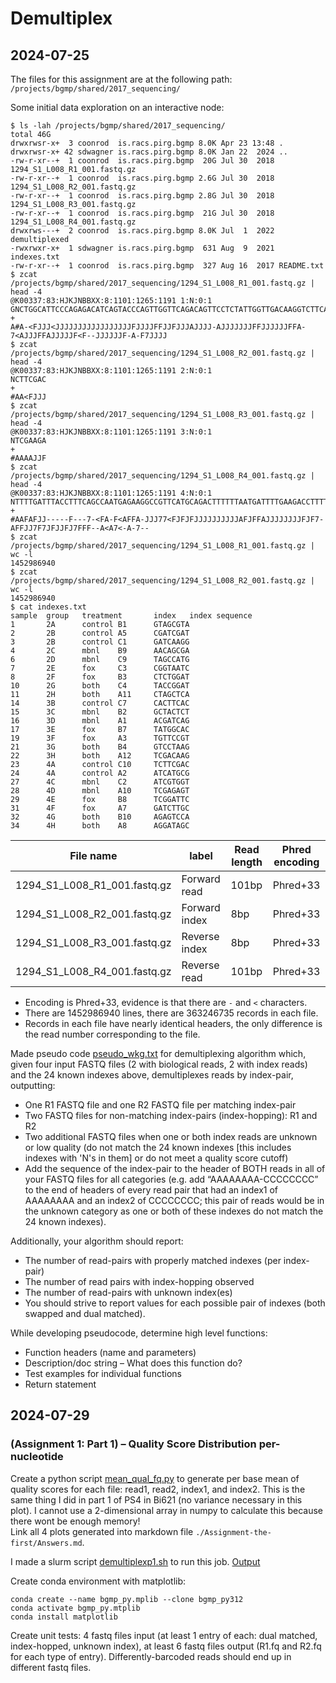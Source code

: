 # Demultiplex

## 2024-07-25

The files for this assignment are at the following path: 
    ```
    /projects/bgmp/shared/2017_sequencing/
    ```

Some initial data exploration on an interactive node: 

```
$ ls -lah /projects/bgmp/shared/2017_sequencing/
total 46G
drwxrwsr-x+  3 coonrod  is.racs.pirg.bgmp 8.0K Apr 23 13:48 .
drwxrwsr-x+ 42 sdwagner is.racs.pirg.bgmp 8.0K Jan 22  2024 ..
-rw-r-xr--+  1 coonrod  is.racs.pirg.bgmp  20G Jul 30  2018 1294_S1_L008_R1_001.fastq.gz
-rw-r-xr--+  1 coonrod  is.racs.pirg.bgmp 2.6G Jul 30  2018 1294_S1_L008_R2_001.fastq.gz
-rw-r-xr--+  1 coonrod  is.racs.pirg.bgmp 2.8G Jul 30  2018 1294_S1_L008_R3_001.fastq.gz
-rw-r-xr--+  1 coonrod  is.racs.pirg.bgmp  21G Jul 30  2018 1294_S1_L008_R4_001.fastq.gz
drwxrws---+  2 coonrod  is.racs.pirg.bgmp 8.0K Jul  1  2022 demultiplexed
-rwxrwxr-x+  1 sdwagner is.racs.pirg.bgmp  631 Aug  9  2021 indexes.txt
-rw-r-xr--+  1 coonrod  is.racs.pirg.bgmp  327 Aug 16  2017 README.txt
$ zcat /projects/bgmp/shared/2017_sequencing/1294_S1_L008_R1_001.fastq.gz | head -4
@K00337:83:HJKJNBBXX:8:1101:1265:1191 1:N:0:1
GNCTGGCATTCCCAGAGACATCAGTACCCAGTTGGTTCAGACAGTTCCTCTATTGGTTGACAAGGTCTTCATTTCTAGTGATATCAACACGGTGTCTACAA
+
A#A-<FJJJ<JJJJJJJJJJJJJJJJJFJJJJFFJJFJJJAJJJJ-AJJJJJJJFFJJJJJJFFA-7<AJJJFFAJJJJJF<F--JJJJJJF-A-F7JJJJ
$ zcat /projects/bgmp/shared/2017_sequencing/1294_S1_L008_R2_001.fastq.gz | head -4
@K00337:83:HJKJNBBXX:8:1101:1265:1191 2:N:0:1
NCTTCGAC
+
#AA<FJJJ
$ zcat /projects/bgmp/shared/2017_sequencing/1294_S1_L008_R3_001.fastq.gz | head -4
@K00337:83:HJKJNBBXX:8:1101:1265:1191 3:N:0:1
NTCGAAGA
+
#AAAAJJF
$ zcat /projects/bgmp/shared/2017_sequencing/1294_S1_L008_R4_001.fastq.gz | head -4
@K00337:83:HJKJNBBXX:8:1101:1265:1191 4:N:0:1
NTTTTGATTTACCTTTCAGCCAATGAGAAGGCCGTTCATGCAGACTTTTTTAATGATTTTGAAGACCTTTTTGATGATGATGATGTCCAGTGAGGCCTCCC
+
#AAFAFJJ-----F---7-<FA-F<AFFA-JJJ77<FJFJFJJJJJJJJJJAFJFFAJJJJJJJJFJF7-AFFJJ7F7JFJJFJ7FFF--A<A7<-A-7--
$ zcat /projects/bgmp/shared/2017_sequencing/1294_S1_L008_R1_001.fastq.gz | wc -l
1452986940
$ zcat /projects/bgmp/shared/2017_sequencing/1294_S1_L008_R2_001.fastq.gz | wc -l
1452986940
$ cat indexes.txt 
sample  group   treatment       index   index sequence
1       2A      control B1      GTAGCGTA
2       2B      control A5      CGATCGAT
3       2B      control C1      GATCAAGG
4       2C      mbnl    B9      AACAGCGA
6       2D      mbnl    C9      TAGCCATG
7       2E      fox     C3      CGGTAATC
8       2F      fox     B3      CTCTGGAT
10      2G      both    C4      TACCGGAT
11      2H      both    A11     CTAGCTCA
14      3B      control C7      CACTTCAC
15      3C      mbnl    B2      GCTACTCT
16      3D      mbnl    A1      ACGATCAG
17      3E      fox     B7      TATGGCAC
19      3F      fox     A3      TGTTCCGT
21      3G      both    B4      GTCCTAAG
22      3H      both    A12     TCGACAAG
23      4A      control C10     TCTTCGAC
24      4A      control A2      ATCATGCG
27      4C      mbnl    C2      ATCGTGGT
28      4D      mbnl    A10     TCGAGAGT
29      4E      fox     B8      TCGGATTC
31      4F      fox     A7      GATCTTGC
32      4G      both    B10     AGAGTCCA
34      4H      both    A8      AGGATAGC
```

| File name                     | label         | Read length   | Phred encoding    |
| ---                           | ---           | ---           | ---               |
| 1294_S1_L008_R1_001.fastq.gz  | Forward read  | 101bp         | Phred+33          |
| 1294_S1_L008_R2_001.fastq.gz  | Forward index | 8bp           | Phred+33          |
| 1294_S1_L008_R3_001.fastq.gz  | Reverse index | 8bp           | Phred+33          |
| 1294_S1_L008_R4_001.fastq.gz  | Reverse read  | 101bp         | Phred+33          |

- Encoding is Phred+33, evidence is that there are `-` and `<` characters. 
- There are 1452986940 lines, there are 363246735 records in each file.
- Records in each file have nearly identical headers, the only difference is the read number corresponding to the file.


Made pseudo code [pseudo_wkg.txt](./Assignment-the-first/pseudo_wkg.txt) for demultiplexing algorithm which, given four input FASTQ files (2 with biological reads, 2 with index reads) and the 24 known indexes above, demultiplexes reads by index-pair, outputting:

- One R1 FASTQ file and one R2 FASTQ file per matching index-pair
- Two FASTQ files for non-matching index-pairs (index-hopping): R1 and R2
- Two additional FASTQ files when one or both index reads are unknown or low quality (do not match the 24 known indexes [this includes indexes with 'N's in them] or do not meet a quality score cutoff)
- Add the sequence of the index-pair to the header of BOTH reads in all of your FASTQ files for all categories (e.g. add “AAAAAAAA-CCCCCCCC” to the end of headers of every read pair that had an index1 of AAAAAAAA and an index2 of CCCCCCCC; this pair of reads would be in the unknown category as one or both of these indexes do not match the 24 known indexes).

Additionally, your algorithm should report:
- The number of read-pairs with properly matched indexes (per index-pair)
- The number of read pairs with index-hopping observed
- The number of read-pairs with unknown index(es)
- You should strive to report values for each possible pair of indexes (both swapped and dual matched). 

While developing pseudocode, determine high level functions: 
- Function headers (name and parameters)
- Description/doc string – What does this function do?
- Test examples for individual functions
- Return statement

## 2024-07-29

### (Assignment 1: Part 1) – Quality Score Distribution per-nucleotide
Create a python script [mean_qual_fq.py](./Assignment-the-first/mean_qual_fq.py) to generate per base mean of quality scores for each file: read1, read2, index1, and index2. This is the same thing I did in part 1 of PS4 in Bi621 (no variance necessary in this plot). I cannot use a 2-dimensional array in numpy to calculate this because there wont be enough memory!  
Link all 4 plots generated into markdown file `./Assignment-the-first/Answers.md`. 

I made a slurm script [demultiplexp1.sh](./Assignment-the-first/demultiplexp1.sh) to run this job. [Output](./Assignment-the-first/slurm-XXXX.out)

Create conda environment with matplotlib: 
```
conda create --name bgmp_py.mplib --clone bgmp_py312
conda activate bgmp_py.mtplib
conda install matplotlib
```

Create unit tests: 4 fastq files input (at least 1 entry of each: dual matched, index-hopped, unknown index), at least 6 fastq files output (R1.fq and R2.fq for each type of entry). Differently-barcoded reads should end up in different fastq files. 
